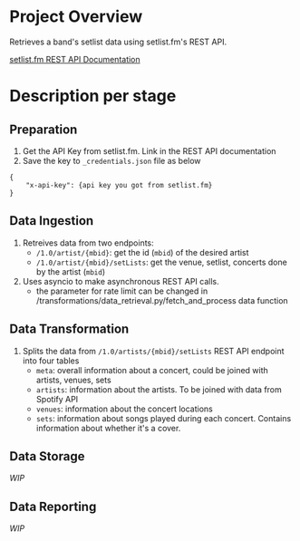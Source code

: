 # Project Overview
Retrieves a band's setlist data using setlist.fm's REST API.

[setlist.fm REST API Documentation](https://api.setlist.fm/docs/1.0/index.html)

# Description per stage 
## Preparation
1. Get the API Key from setlist.fm. Link in the REST API documentation
2. Save the key to `_credentials.json` file as below 
```
{
    "x-api-key": {api key you got from setlist.fm}
}
```
## Data Ingestion
1. Retreives data from two endpoints: 
    - `/1.0/artist/{mbid}`: get the id (`mbid`) of the desired artist
    - `/1.0/artist/{mbid}/setLists`: get the venue, setlist, concerts done by the artist (`mbid`)
2. Uses asyncio to make asynchronous REST API calls. 
    - the parameter for rate limit can be changed in /transformations/data_retrieval.py/fetch_and_process data function

## Data Transformation
1. Splits the data from `/1.0/artists/{mbid}/setLists` REST API endpoint into four tables
    - `meta`: overall information about a concert, could be joined with artists, venues, sets
    - `artists`: information about the artists. To be joined with data from Spotify API
    - `venues`: information about the concert locations 
    - `sets`: information about songs played during each concert. Contains information about whether it's a cover. 

## Data Storage
_WIP_ 
## Data Reporting
_WIP_